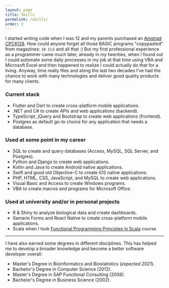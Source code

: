 ```yaml
---
layout: page
title: Skills
permalink: /skills/
order: 2
---
```


I started writing code when I was 12 and my parents purchased an [Amstrad CPC6128](https://en.wikipedia.org/wiki/Amstrad_CPC). How could anyone forget all those BASIC programs "copypasted" from magazines: `10 CLS` and all that :) But my first professional experience as a programmer came much later, already in my twenties, when I found out I could automate some daily processes in my job at that time using VBA and Microsoft Excel and then happened to realize I could actually do that for a living. Anyway, time really flies and along the last two decades I've had the chance to work with many technologies and deliver good quality products for many clients. 

### Current stack

- Flutter and Dart to create cross-platform mobile applications.
- .NET and C# to create APIs and web applications (backend).
- TypeScript, jQuery and Bootstrap to create web applications (frontend).
- Postgres as default go-to choice for any application that needs a database.

### Used at some point in my career

- SQL to create and query databases (Access, MySQL, SQL Server, and Postgres).
- Python and Django to create web applications.
- Kotlin and Java to create Android native applications.
- Swift and good old Objective-C to create iOS native applications.
- PHP, HTML, CSS, JavaScript, and MySQL to create web applications.
- Visual Basic and Access to create Windows programs.
- VBA to create macros and programs for Microsoft Office.

### Used at university and/or in personal projects 

- R & Shiny to analyze biological data and create dashboards.
- Xamarin Forms and React Native to create cross-platform mobile applications.
- Scala when I took [Functional Programming Principles in Scala](https://www.coursera.org/learn/progfun1) course.

<hr />

I have also earned some degrees in different disciplines. This has helped me to develop a broader knowledge and become a better software developer overall:

* Master's Degree in Bioinformatics and Biostatistics (_expected 2021_).
* Bachelor's Degree in Computer Science (2012).
* Master's Degree in SAP Functional Consulting (2008).
* Bachelor's Degree in Business Science (2002).
